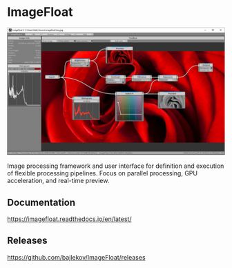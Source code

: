 ImageFloat
==========

![ImageFloat](https://raw.githubusercontent.com/bajlekov/ImageFloat/master/doc/source/preview.png)

Image processing framework and user interface for definition and execution of flexible processing pipelines. Focus on parallel processing, GPU acceleration, and real-time preview.

Documentation
-------------
https://imagefloat.readthedocs.io/en/latest/

Releases
--------

https://github.com/bajlekov/ImageFloat/releases
